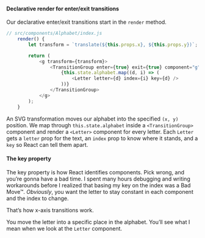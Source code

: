 
#### Declarative render for enter/exit transitions

Our declarative enter/exit transitions start in the `render` method.

``` javascript
// src/components/Alphabet/index.js
    render() {
        let transform = `translate(${this.props.x}, ${this.props.y})`;

        return (
            <g transform={transform}>
                <TransitionGroup enter={true} exit={true} component="g">
                    {this.state.alphabet.map((d, i) => (
                        <Letter letter={d} index={i} key={d} />
                    ))}
                </TransitionGroup>
            </g>
        );
    }
```

An SVG transformation moves our alphabet into the specified `(x, y)`
position. We map through `this.state.alphabet` inside a
`<TransitionGroup>` component and render a `<Letter>` component for
every letter. Each `Letter` gets a `letter` prop for the text, an
`index` prop to know where it stands, and a `key` so React can tell them
apart.

#### The key property

The key property is how React identifies components. Pick wrong, and
you’re gonna have a bad time. I spent many hours debugging and writing
workarounds before I realized that basing my key on the index was a Bad
Move™. *Obviously*, you want the letter to stay constant in each
component and the index to change.

That’s how x-axis transitions work.

You move the letter into a specific place in the alphabet. You’ll see
what I mean when we look at the `Letter` component.
